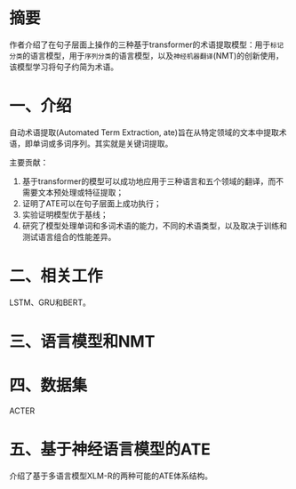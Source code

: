 # 摘要

作者介绍了在句子层面上操作的三种基于transformer的术语提取模型：用于`标记分类`的语言模型，用于`序列分类`的语言模型，以及`神经机器翻译`(NMT)的创新使用，该模型学习将句子约简为术语。

# 一、介绍

自动术语提取(Automated Term Extraction, ate)旨在从特定领域的文本中提取术语，即单词或多词序列。其实就是关键词提取。

主要贡献：

1. 基于transformer的模型可以成功地应用于三种语言和五个领域的翻译，而不需要文本预处理或特征提取；
2. 证明了ATE可以在句子层面上成功执行；
3. 实验证明模型优于基线；
4. 研究了模型处理单词和多词术语的能力，不同的术语类型，以及取决于训练和测试语言组合的性能差异。

# 二、相关工作

LSTM、GRU和BERT。

# 三、语言模型和NMT

# 四、数据集

ACTER

# 五、基于神经语言模型的ATE

介绍了基于多语言模型XLM-R的两种可能的ATE体系结构。